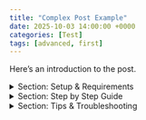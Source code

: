 ```yaml
---
title: "Complex Post Example"
date: 2025-10-03 14:00:00 +0000
categories: [Test]
tags: [advanced, first]
---
```

Here’s an introduction to the post.
<details>
<summary>Section: Setup & Requirements</summary>
List the hardware, tools, software versions, prerequisites here.
```bash
# Example installation command
sudo apt update && sudo apt install xyz
```
</details>
<details>
<summary>Section: Step  by Step Guide</summary>
1. First step: do A
2. Next step: do B
3. Then: run this command
Best Practices
• Keep summary titles short and descriptive (e.g., 'Setup & Requirements').
• Avoid nesting too many collapsibles — it can confuse readers.
• Place code blocks, images, and long text inside collapsibles to reduce page clutter.
• Style collapsibles with custom CSS if you want icons, indentation, or animations.
• Test locally with `bundle exec jekyll serve` to confirm HTML collapsibles render correctly.
Optional CSS Styling
.post-content details {
 margin: 1em 0;
 padding: 0.5em;
 border: 1px solid #ccc;
 border-radius: 6px;
}
.post-content summary {
 cursor: pointer;
 font-weight: bold;
}
  
</details>
<details>
<summary>Section: Tips & Troubleshooting</summary>
